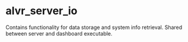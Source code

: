 # alvr_server_io

Contains functionality for data storage and system info retrieval. Shared between server and dashboard executable.
